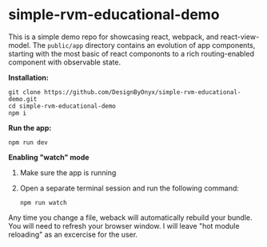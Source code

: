 # simple-rvm-educational-demo

This is a simple demo repo for showcasing react, webpack, and react-view-model. The `public/app` directory contains an evolution of app components, starting with the most basic of react compononts to a rich routing-enabled component with observable state.

**Installation:**

```
git clone https://github.com/DesignByOnyx/simple-rvm-educational-demo.git
cd simple-rvm-educational-demo
npm i
```

**Run the app:**

```
npm run dev
```

**Enabling "watch" mode**

1. Make sure the app is running
2. Open a separate terminal session and run the following command:
    
    ```
    npm run watch
    ```

Any time you change a file, weback will automatically rebuild your bundle. You will need to refresh your browser window. I will leave "hot module reloading" as an excercise for the user.
